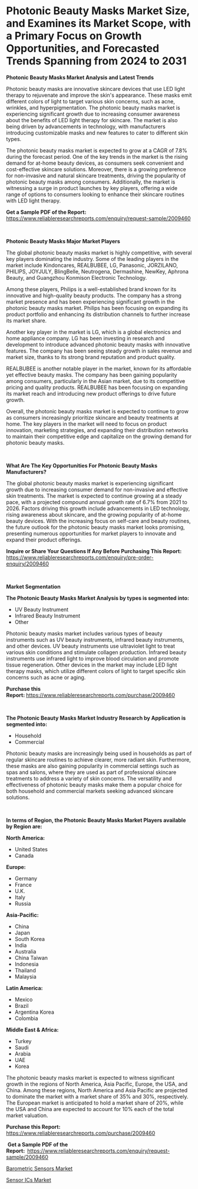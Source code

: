 <p><h1>Photonic Beauty Masks Market Size, and Examines its Market Scope, with a Primary Focus on Growth Opportunities, and Forecasted Trends Spanning from 2024 to 2031</h1></p><p><strong>Photonic Beauty Masks Market Analysis and Latest Trends</strong></p>
<p><p>Photonic beauty masks are innovative skincare devices that use LED light therapy to rejuvenate and improve the skin's appearance. These masks emit different colors of light to target various skin concerns, such as acne, wrinkles, and hyperpigmentation. The photonic beauty masks market is experiencing significant growth due to increasing consumer awareness about the benefits of LED light therapy for skincare. The market is also being driven by advancements in technology, with manufacturers introducing customizable masks and new features to cater to different skin types.</p><p>The photonic beauty masks market is expected to grow at a CAGR of 7.8% during the forecast period. One of the key trends in the market is the rising demand for at-home beauty devices, as consumers seek convenient and cost-effective skincare solutions. Moreover, there is a growing preference for non-invasive and natural skincare treatments, driving the popularity of photonic beauty masks among consumers. Additionally, the market is witnessing a surge in product launches by key players, offering a wide range of options to consumers looking to enhance their skincare routines with LED light therapy.</p></p>
<p><strong>Get a Sample PDF of the Report:&nbsp;</strong> <a href="https://www.reliableresearchreports.com/enquiry/request-sample/2009460">https://www.reliableresearchreports.com/enquiry/request-sample/2009460</a></p>
<p>&nbsp;</p>
<p><strong>Photonic Beauty Masks Major Market Players</strong></p>
<p><p>The global photonic beauty masks market is highly competitive, with several key players dominating the industry. Some of the leading players in the market include Kindoncares, REALBUBEE, LG, Panasonic, JORZILANO, PHILIPS, JOYJULY, BlingBelle, Neutrogena, Dermashine, NewKey, Aphrona Beauty, and Guangzhou Konmison Electronic Technology.</p><p>Among these players, Philips is a well-established brand known for its innovative and high-quality beauty products. The company has a strong market presence and has been experiencing significant growth in the photonic beauty masks market. Philips has been focusing on expanding its product portfolio and enhancing its distribution channels to further increase its market share.</p><p>Another key player in the market is LG, which is a global electronics and home appliance company. LG has been investing in research and development to introduce advanced photonic beauty masks with innovative features. The company has been seeing steady growth in sales revenue and market size, thanks to its strong brand reputation and product quality.</p><p>REALBUBEE is another notable player in the market, known for its affordable yet effective beauty masks. The company has been gaining popularity among consumers, particularly in the Asian market, due to its competitive pricing and quality products. REALBUBEE has been focusing on expanding its market reach and introducing new product offerings to drive future growth.</p><p>Overall, the photonic beauty masks market is expected to continue to grow as consumers increasingly prioritize skincare and beauty treatments at home. The key players in the market will need to focus on product innovation, marketing strategies, and expanding their distribution networks to maintain their competitive edge and capitalize on the growing demand for photonic beauty masks.</p></p>
<p>&nbsp;</p>
<p><strong>What Are The Key Opportunities For Photonic Beauty Masks Manufacturers?</strong></p>
<p><p>The global photonic beauty masks market is experiencing significant growth due to increasing consumer demand for non-invasive and effective skin treatments. The market is expected to continue growing at a steady pace, with a projected compound annual growth rate of 6.7% from 2021 to 2026. Factors driving this growth include advancements in LED technology, rising awareness about skincare, and the growing popularity of at-home beauty devices. With the increasing focus on self-care and beauty routines, the future outlook for the photonic beauty masks market looks promising, presenting numerous opportunities for market players to innovate and expand their product offerings.</p></p>
<p><strong>Inquire or Share Your Questions If Any Before Purchasing This Report:</strong> <a href="https://www.reliableresearchreports.com/enquiry/pre-order-enquiry/2009460">https://www.reliableresearchreports.com/enquiry/pre-order-enquiry/2009460</a></p>
<p>&nbsp;</p>
<p><strong>Market Segmentation</strong></p>
<p><strong>The Photonic Beauty Masks Market Analysis by types is segmented into:</strong></p>
<p><ul><li>UV Beauty Instrument</li><li>Infrared Beauty Instrument</li><li>Other</li></ul></p>
<p><p>Photonic beauty masks market includes various types of beauty instruments such as UV beauty instruments, infrared beauty instruments, and other devices. UV beauty instruments use ultraviolet light to treat various skin conditions and stimulate collagen production. Infrared beauty instruments use infrared light to improve blood circulation and promote tissue regeneration. Other devices in the market may include LED light therapy masks, which utilize different colors of light to target specific skin concerns such as acne or aging.</p></p>
<p><strong>Purchase this Report:&nbsp;</strong><a href="https://www.reliableresearchreports.com/purchase/2009460">https://www.reliableresearchreports.com/purchase/2009460</a></p>
<p>&nbsp;</p>
<p><strong>The Photonic Beauty Masks Market Industry Research by Application is segmented into:</strong></p>
<p><ul><li>Household</li><li>Commercial</li></ul></p>
<p><p>Photonic beauty masks are increasingly being used in households as part of regular skincare routines to achieve clearer, more radiant skin. Furthermore, these masks are also gaining popularity in commercial settings such as spas and salons, where they are used as part of professional skincare treatments to address a variety of skin concerns. The versatility and effectiveness of photonic beauty masks make them a popular choice for both household and commercial markets seeking advanced skincare solutions.</p></p>
<p>&nbsp;</p>
<p><strong>In terms of Region, the Photonic Beauty Masks Market Players available by Region are:</strong></p>
<p>
    <p> <strong> North America: </strong>
        <ul>
            <li>United States</li>
            <li>Canada</li>
        </ul>
        </p> 
    <p> <strong> Europe: </strong>
        <ul>
            <li>Germany</li>
            <li>France</li>
            <li>U.K.</li>
            <li>Italy</li>
            <li>Russia</li>
        </ul>
        </p> 
    <p> <strong> Asia-Pacific: </strong>
        <ul>
            <li>China</li>
            <li>Japan</li>
            <li>South Korea</li>
            <li>India</li>
            <li>Australia</li>
            <li>China Taiwan</li>
            <li>Indonesia</li>
            <li>Thailand</li>
            <li>Malaysia</li>
        </ul>
        </p> 
    <p> <strong> Latin America: </strong>
        <ul>
            <li>Mexico</li>
            <li>Brazil</li>
            <li>Argentina Korea</li>
            <li>Colombia</li>
        </ul>
        </p> 
    <p> <strong> Middle East & Africa: </strong>
        <ul>
            <li>Turkey</li>
            <li>Saudi</li>
            <li>Arabia</li>
            <li>UAE</li>
            <li>Korea</li>
        </ul>
    </p>
    </p>
<p><p>The photonic beauty masks market is expected to witness significant growth in the regions of North America, Asia Pacific, Europe, the USA, and China. Among these regions, North America and Asia Pacific are projected to dominate the market with a market share of 35% and 30%, respectively. The European market is anticipated to hold a market share of 20%, while the USA and China are expected to account for 10% each of the total market valuation.</p></p>
<p><strong>Purchase this Report: </strong><a href="https://www.reliableresearchreports.com/purchase/2009460">https://www.reliableresearchreports.com/purchase/2009460</a></p>
<p>&nbsp;<strong>Get a Sample PDF of the Report:&nbsp;&nbsp;</strong><a href="https://www.reliableresearchreports.com/enquiry/request-sample/2009460">https://www.reliableresearchreports.com/enquiry/request-sample/2009460</a></p>
<p><strong></strong></p>
<p><p><a href="https://medium.com/@denisewilsogdn64/barometric-sensors-market-exploring-market-share-market-trends-and-future-growth-e17e174dbbcd">Barometric Sensors Market</a></p><p><a href="https://medium.com/@bartlakin_87719/sensor-ics-nbsp-market-focuses-on-market-share-size-and-projected-forecast-till-2031-39b376bf5c68">Sensor ICs Market</a></p></p>
